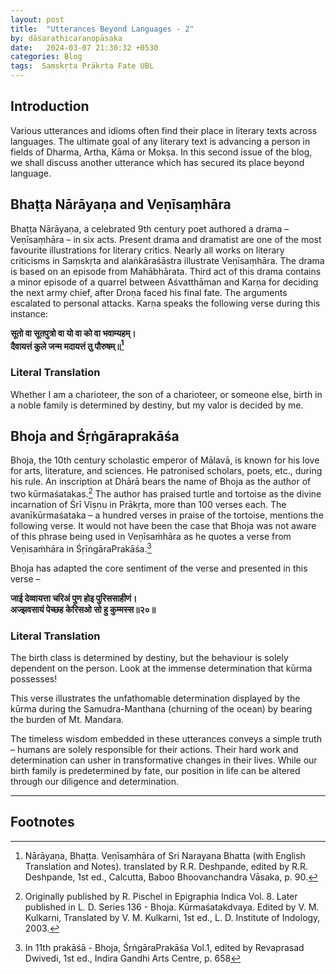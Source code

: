 ```yaml
---
layout: post
title:  "Utterances Beyond Languages - 2"
by: dāśarathicaraṇopāsaka
date:   2024-03-07 21:30:32 +0530
categories: Blog
tags:  Saṃskṛta Prākṛta Fate UBL
---
```


## Introduction

Various utterances and idioms often find their place in literary texts across languages. The ultimate goal of any literary text is advancing a person in fields of Dharma, Artha, Kāma or Mokṣa. In this second issue of the blog, we shall discuss another utterance which has secured its place beyond language.

## Bhaṭṭa Nārāyaṇa and Veṇīsaṃhāra

Bhaṭṭa Nārāyaṇa, a celebrated 9th century poet authored a drama – Veṇīsaṃhāra – in six acts. Present drama and dramatist are one of the most favourite illustrations for literary critics. Nearly all works on literary criticisms in Saṃskṛta and alaṅkāraśāstra illustrate Veṇīsaṃhāra. The drama is based on an episode from Mahābhārata. Third act of this drama contains a minor episode of a quarrel between Aśvatthāman and Karṇa for deciding the next army chief, after Droṇa faced his final fate. The arguments escalated to personal attacks. Karṇa speaks the following verse during this instance:

**सूतो वा सूतपुत्रो वा यो वा को वा भवाम्यहम्।**<br />**दैवायत्तं कुले जन्म मदायत्तं तु पौरुषम्॥[^1]**

### Literal Translation
Whether I am a charioteer, the son of a charioteer, or someone else, birth in a noble family is determined by destiny, but my valor is decided by me.

## Bhoja and Śṛṅgāraprakāśa

Bhoja, the 10th century scholastic emperor of Mālavā, is known for his love for arts, literature, and sciences. He patronised scholars, poets, etc., during his rule. An inscription at Dhārā bears the name of Bhoja as the author of two kūrmaśatakas.[^2] The author has praised turtle and tortoise as the divine incarnation of Śrī Viṣṇu in Prākṛta, more than 100 verses each. The avanīkūrmaśataka – a hundred verses in praise of the tortoise, mentions the following verse. It would not have been the case that Bhoja was not aware of this phrase being used in Veṇīsaṁhāra as he quotes a verse from Veṇisaṁhāra in ŚṛīṅgāraPrakāśa.[^3]

Bhoja has adapted the core sentiment of the verse and presented in this verse –

**जाई देव्वायत्ता चरिअं पुण होइ पुरिससाहीणं।**<br />**अज्झवसायं पेच्छह केरिसओ सो हु कुम्मस्स॥२०॥**

### Literal Translation

The birth class is determined by destiny, but the behaviour is solely dependent on the person. Look at the immense determination that kūrma possesses!

This verse illustrates the unfathomable determination displayed by the kūrma during the Samudra-Manthana (churning of the ocean) by bearing the burden of Mt. Mandara.

The timeless wisdom embedded in these utterances conveys a simple truth – humans are solely responsible for their actions. Their hard work and determination can usher in transformative changes in their lives. While our birth family is predetermined by fate, our position in life can be altered through our diligence and determination.

---

## Footnotes

[^1]: Nārāyaṇa, Bhaṭṭa. Veṇīsaṃhāra of Sri Narayana Bhatta (with English Translation and Notes). translated by R.R. Deshpande, edited by R.R. Deshpande, 1st ed., Calcutta, Baboo Bhoovanchandra Vāsaka, p. 90.

[^2]: Originally published by R. Pischel in Epigraphia Indica Vol. 8. Later published in L. D. Series 136 - Bhoja. Kūrmaśatakdvaya. Edited by V. M. Kulkarni, Translated by V. M. Kulkarni, 1st ed., L. D. Institute of Indology, 2003.

[^3]: In 11th prakāśā - Bhoja, ŚṛṅgāraPrakāśa Vol.1, edited by Revaprasad Dwivedi, 1st ed., Indira Gandhi Arts Centre, p. 658
